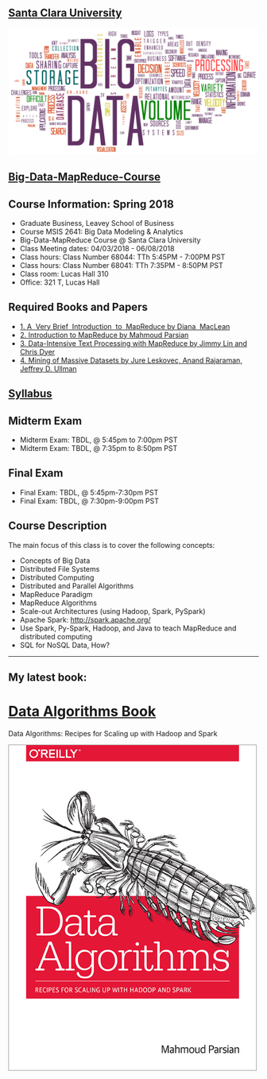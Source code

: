 [Santa Clara University](http://scu.edu/)
-----------------------------------------


<img src="images/big-data-words2.png"/>


[Big-Data-MapReduce-Course](https://www.scu.edu/business/ms-information-systems/curriculum/msis-courses/)
----------------------------

## Course Information: Spring 2018
* Graduate Business, Leavey School of Business
* Course MSIS 2641: Big Data Modeling & Analytics
* Big-Data-MapReduce Course @ Santa Clara University
* Class Meeting dates: 04/03/2018 - 06/08/2018
* Class hours: Class Number 68044: TTh 5:45PM - 7:00PM PST
* Class hours: Class Number 68041: TTh 7:35PM - 8:50PM PST
* Class room: Lucas Hall 310 
* Office: 321 T, Lucas Hall

## Required Books and Papers 

* [1. A  Very Brief  Introduction  to  MapReduce by Diana  MacLean](http://hci.stanford.edu/courses/cs448g/a2/files/map_reduce_tutorial.pdf)
* [2. Introduction to MapReduce by Mahmoud Parsian](http://mapreduce4hackers.com/docs/Introduction-to-MapReduce.pdf)
* [3. Data-Intensive Text Processing with MapReduce by Jimmy Lin and Chris Dyer](https://lintool.github.io/MapReduceAlgorithms/ed1n/MapReduce-algorithms.pdf)
* [4. Mining of Massive Datasets by Jure Leskovec, Anand Rajaraman, Jeffrey D. Ullman](http://infolab.stanford.edu/~ullman/mmds/book.pdf)

## [Syllabus](./syllabus/2018-Spring/)

## Midterm Exam 
* Midterm Exam: TBDL, @ 5:45pm to 7:00pm PST
* Midterm Exam: TBDL, @ 7:35pm to 8:50pm PST

## Final Exam 
* Final Exam: TBDL, @ 5:45pm-7:30pm PST
* Final Exam: TBDL, @ 7:30pm-9:00pm PST

## Course Description
The main focus of this class is to cover the following concepts:

* Concepts of Big Data
* Distributed File Systems
* Distributed Computing
* Distributed and Parallel Algorithms
* MapReduce Paradigm
* MapReduce Algorithms
* Scale-out Architectures (using Hadoop, Spark, PySpark)
* Apache Spark: http://spark.apache.org/
* Use Spark, Py-Spark, Hadoop, and Java to teach MapReduce and distributed computing
* SQL for NoSQL Data, How?

---------------------------

## My latest book: 

[Data Algorithms Book](http://shop.oreilly.com/product/0636920033950.do)
======================
Data Algorithms: Recipes for Scaling up with Hadoop and Spark


[![Data Algorithms Book](images/large-image.jpg)](http://shop.oreilly.com/product/0636920033950.do)

